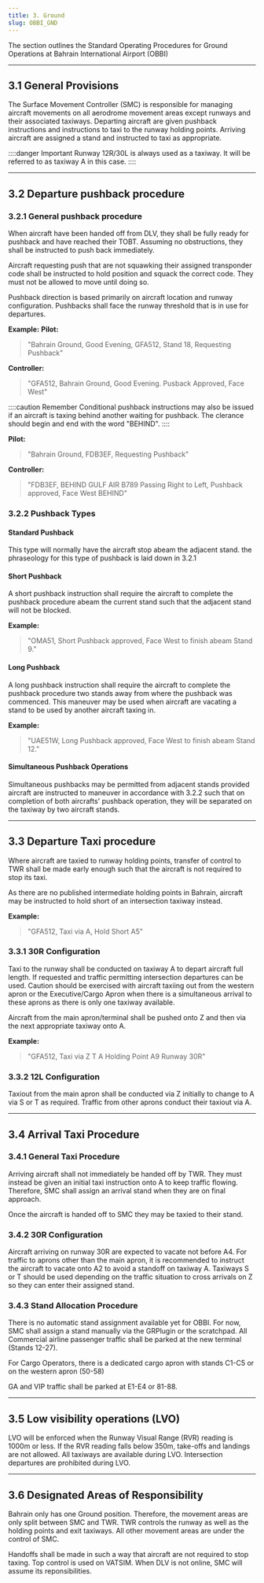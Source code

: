 ```yaml
---
title: 3. Ground
slug: OBBI_GND
---
```

The section outlines the Standard Operating Procedures for Ground Operations at Bahrain International Airport (OBBI)

---

## 3.1 General Provisions

The Surface Movement Controller (SMC) is responsible for managing aircraft movements on all aerodrome movement areas except runways and their associated taxiways. Departing aircraft are given pushback instructions and instructions to taxi to the runway holding points. Arriving aircraft are assigned a stand and instructed to taxi as appropriate.

::::danger Important
Runway 12R/30L is always used as a taxiway. It will be referred to as taxiway A in this case.
::::

---

## 3.2 Departure pushback procedure
### 3.2.1 General pushback procedure
When aircraft have been handed off from DLV, they shall be fully ready for pushback and have reached their TOBT. Assuming no obstructions, they shall be instructed to push back immediately.

Aircraft requesting push that are not squawking their assigned transponder code shall be instructed to hold position and squack the correct code. They must not be allowed to move until doing so.

Pushback direction is based primarily on aircraft location and runway configuration. Pushbacks shall face the runway threshold that is in use for departures.

**Example:**
**Pilot:**
> "Bahrain Ground, Good Evening, GFA512, Stand 18, Requesting Pushback"

**Controller:**
> "GFA512, Bahrain Ground, Good Evening. Pusback Approved, Face West"

::::caution Remember
Conditional pushback instructions may also be issued if an aircraft is taxing behind another waiting for pushback. The clerance should begin and end with the word "BEHIND".
::::

**Pilot:**
> "Bahrain Ground, FDB3EF, Requesting Pushback"

**Controller:**
> "FDB3EF, BEHIND GULF AIR B789 Passing Right to Left, Pushback approved, Face West BEHIND"

### 3.2.2 Pushback Types
#### Standard Pushback
This type will normally have the aircraft stop abeam the adjacent stand. the phraseology for this type of pushback is laid down in 3.2.1


#### Short Pushback
A short pushback instruction shall require the aircraft to complete the pushback procedure abeam the current stand such that the adjacent stand will not be blocked.

**Example:**
>"OMA51, Short Pushback approved, Face West to finish abeam Stand 9."

#### Long Pushback
A long pushback instruction shall require the aircraft to complete the pushback procedure two stands away from where the pushback was commenced. This maneuver may be used when aircraft are vacating a stand to be used by another aircraft taxing in.

**Example:**
>"UAE51W, Long Pushback approved, Face West to finish abeam Stand 12."
#### Simultaneous Pushback Operations
Simultaneous pushbacks may be permitted from adjacent stands provided aircraft are instructed to maneuver in accordance with 3.2.2 such that on completion of both aircrafts' pushback operation, they will be separated on the taxiway by two aircraft stands.

---

## 3.3 Departure Taxi procedure
Where aircraft are taxied to runway holding points, transfer of control to TWR shall be made early enough such that the aircraft is not required to stop its taxi.

As there are no published intermediate holding points in Bahrain, aircraft may be instructed to hold short of an intersection taxiway instead.

**Example:**
>"GFA512, Taxi via A, Hold Short A5"

### 3.3.1 30R Configuration

Taxi to the runway shall be conducted on taxiway A to depart aircraft full length. If requested and traffic permitting intersection departures can be used. Caution should be exercised with aircraft taxiing out from the western apron or the Executive/Cargo Apron when there is a simultaneous arrival to these aprons as there is only one taxiway available.

Aircraft from the main apron/terminal shall be pushed onto Z and then via the next appropriate taxiway onto A.

**Example:**
>"GFA512, Taxi via Z T A Holding Point A9 Runway 30R"

### 3.3.2 12L Configuration
Taxiout from the main apron shall be conducted via Z initially to change to A via S or T as required. Traffic from other aprons conduct their taxiout via A.

---

## 3.4 Arrival Taxi Procedure
### 3.4.1 General Taxi Procedure

Arriving aircraft shall not immediately be handed off by TWR. They must instead be given an initial taxi instruction onto A to keep traffic flowing. Therefore, SMC shall assign an arrival stand when they are on final approach.

Once the aircraft is handed off to SMC they may be taxied to their stand.

### 3.4.2 30R Configuration
Aircraft arriving on runway 30R are expected to vacate not before A4. For traffic to aprons other than the main apron, it is recommended to instruct the aircraft to vacate onto A2 to avoid a standoff on taxiway A. Taxiways S or T should be used depending on the traffic situation to cross arrivals on Z so they can enter their assigned stand.

### 3.4.3 Stand Allocation Procedure

There is no automatic stand assignment available yet for OBBI. For now, SMC shall assign a stand manually via the GRPlugin or the scratchpad. All Commercial airline passenger traffic shall be parked at the new terminal (Stands 12-27).

For Cargo Operators, there is a dedicated cargo apron with stands C1-C5 or on the western apron (50-58)

GA and VIP traffic shall be parked at E1-E4 or 81-88.

---

## 3.5 Low visibility operations (LVO)

LVO will be enforced when the Runway Visual Range (RVR) reading is 1000m or less. If the RVR reading falls below 350m, take-offs and landings are not allowed. All taxiways are available during LVO. Intersection departures are prohibited during LVO.

---

## 3.6 Designated Areas of Responsibility

Bahrain only has one Ground position. Therefore, the movement areas are only split between SMC and TWR. TWR controls the runway as well as the holding points and exit taxiways. All other movement areas are under the control of SMC.

Handoffs shall be made in such a way that aircraft are not required to stop taxing. Top control is used on VATSIM. When DLV is not online, SMC will assume its reponsibilities.